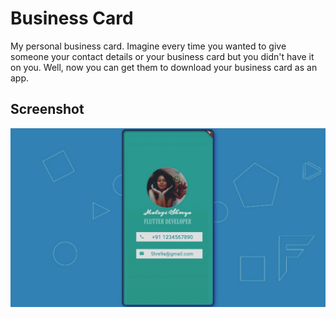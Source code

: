 

# Business Card

My personal business card. Imagine every time you wanted to give someone your contact details or your business card but you didn't have it on you. Well, now you can get them to download your business card as an app.

## Screenshot

![site-screen-template](https://github.com/5hre9a/bizcard-app/blob/master/phone.png)



